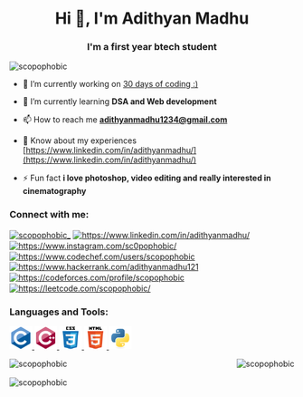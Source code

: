 <h1 align="center">Hi 👋, I'm Adithyan Madhu</h1>
<h3 align="center">I'm a first year btech student</h3>

<p align="left"> <img src="https://komarev.com/ghpvc/?username=scopophobic&label=Profile%20views&color=0e75b6&style=flat" alt="scopophobic" /> </p>

- 🔭 I’m currently working on [30 days of coding :)](https://github.com/scopophobic/30dayDSA)

- 🌱 I’m currently learning **DSA and Web development**

- 📫 How to reach me **adithyanmadhu1234@gmail.com**

- 📄 Know about my experiences [https://www.linkedin.com/in/adithyanmadhu/](https://www.linkedin.com/in/adithyanmadhu/)

- ⚡ Fun fact **i love photoshop, video editing and really interested in cinematography**

<h3 align="left">Connect with me:</h3>
<p align="left">
<a href="https://twitter.com/scopophobic_" target="blank"><img align="center" src="https://raw.githubusercontent.com/rahuldkjain/github-profile-readme-generator/master/src/images/icons/Social/twitter.svg" alt="scopophobic_" height="30" width="40" /></a>
<a href="https://linkedin.com/in/https://www.linkedin.com/in/adithyanmadhu/" target="blank"><img align="center" src="https://raw.githubusercontent.com/rahuldkjain/github-profile-readme-generator/master/src/images/icons/Social/linked-in-alt.svg" alt="https://www.linkedin.com/in/adithyanmadhu/" height="30" width="40" /></a>
<a href="https://instagram.com/https://www.instagram.com/sc0pophobic/" target="blank"><img align="center" src="https://raw.githubusercontent.com/rahuldkjain/github-profile-readme-generator/master/src/images/icons/Social/instagram.svg" alt="https://www.instagram.com/sc0pophobic/" height="30" width="40" /></a>
<a href="https://www.codechef.com/users/https://www.codechef.com/users/scopophobic" target="blank"><img align="center" src="https://cdn.jsdelivr.net/npm/simple-icons@3.1.0/icons/codechef.svg" alt="https://www.codechef.com/users/scopophobic" height="30" width="40" /></a>
<a href="https://www.hackerrank.com/https://www.hackerrank.com/adithyanmadhu121" target="blank"><img align="center" src="https://raw.githubusercontent.com/rahuldkjain/github-profile-readme-generator/master/src/images/icons/Social/hackerrank.svg" alt="https://www.hackerrank.com/adithyanmadhu121" height="30" width="40" /></a>
<a href="https://codeforces.com/profile/https://codeforces.com/profile/scopophobic" target="blank"><img align="center" src="https://raw.githubusercontent.com/rahuldkjain/github-profile-readme-generator/master/src/images/icons/Social/codeforces.svg" alt="https://codeforces.com/profile/scopophobic" height="30" width="40" /></a>
<a href="https://www.leetcode.com/https://leetcode.com/scopophobic/" target="blank"><img align="center" src="https://raw.githubusercontent.com/rahuldkjain/github-profile-readme-generator/master/src/images/icons/Social/leet-code.svg" alt="https://leetcode.com/scopophobic/" height="30" width="40" /></a>
</p>

<h3 align="left">Languages and Tools:</h3>
<p align="left"> <a href="https://www.cprogramming.com/" target="_blank" rel="noreferrer"> <img src="https://raw.githubusercontent.com/devicons/devicon/master/icons/c/c-original.svg" alt="c" width="40" height="40"/> </a> <a href="https://www.w3schools.com/cpp/" target="_blank" rel="noreferrer"> <img src="https://raw.githubusercontent.com/devicons/devicon/master/icons/cplusplus/cplusplus-original.svg" alt="cplusplus" width="40" height="40"/> </a> <a href="https://www.w3schools.com/css/" target="_blank" rel="noreferrer"> <img src="https://raw.githubusercontent.com/devicons/devicon/master/icons/css3/css3-original-wordmark.svg" alt="css3" width="40" height="40"/> </a> <a href="https://www.w3.org/html/" target="_blank" rel="noreferrer"> <img src="https://raw.githubusercontent.com/devicons/devicon/master/icons/html5/html5-original-wordmark.svg" alt="html5" width="40" height="40"/> </a> <a href="https://www.python.org" target="_blank" rel="noreferrer"> <img src="https://raw.githubusercontent.com/devicons/devicon/master/icons/python/python-original.svg" alt="python" width="40" height="40"/> </a> </p>

<p><img align="left" src="https://github-readme-stats.vercel.app/api/top-langs?username=scopophobic&show_icons=true&locale=en&layout=compact" alt="scopophobic" /></p>

<p>&nbsp;<img align="right" src="https://github-readme-stats.vercel.app/api?username=scopophobic&show_icons=true&locale=en" alt="scopophobic" /></p>

<p><img align="center" src="https://github-readme-streak-stats.herokuapp.com/?user=scopophobic&" alt="scopophobic" /></p>
